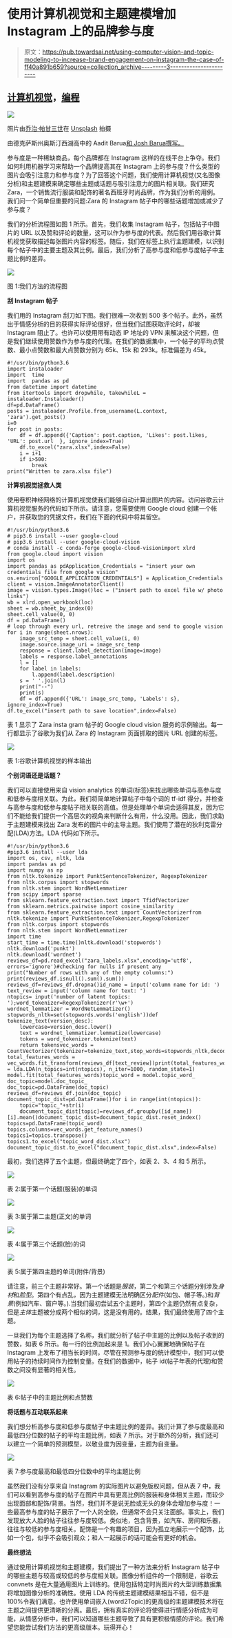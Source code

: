 # 使用计算机视觉和主题建模增加 Instagram 上的品牌参与度

> 原文：<https://pub.towardsai.net/using-computer-vision-and-topic-modeling-to-increase-brand-engagement-on-instagram-the-case-of-ff40a891b659?source=collection_archive---------3----------------------->

## [计算机视觉](https://towardsai.net/p/category/computer-vision)，[编程](https://towardsai.net/p/category/programming)

![](img/a6a056f5bfb1d9fe2db8968008a25348.png)

照片由[乔治·帕甘三世](https://unsplash.com/@gpthree?utm_source=medium&utm_medium=referral)在 [Unsplash](https://unsplash.com?utm_source=medium&utm_medium=referral) 拍摄

由德克萨斯州奥斯汀西湖高中的 Aadit Barua[和 Josh Barua](https://medium.com/u/ad2f68e48b8f?source=post_page-----ff40a891b659--------------------------------)[撰写。](https://medium.com/u/d86df2a42e5a?source=post_page-----ff40a891b659--------------------------------)

参与度是一种稀缺商品，每个品牌都在 Instagram 这样的在线平台上争夺。我们如何利用机器学习来帮助一个品牌提高其在 Instagram 上的参与度？什么类型的图片会吸引注意力和参与度？为了回答这个问题，我们使用计算机视觉(又名图像分析)和主题建模来确定哪些主题或话题与吸引注意力的图片相关联。我们研究 Zara，一个销售流行服装和配饰的著名西班牙时尚品牌，作为我们分析的用例。我们问一个简单但重要的问题:Zara 的 Instagram 帖子中的哪些话题增加或减少了参与度？

我们的分析流程图如图 1 所示。首先，我们收集 Instagram 帖子，包括帖子中图片的 URL 以及赞和评论的数量，这可以作为参与度的代表。然后我们用谷歌计算机视觉获取描述每张图片内容的标签。随后，我们在标签上执行主题建模，以识别每个帖子中的主要主题及其比例。最后，我们分析了高参与度和低参与度帖子中主题比例的差异。

![](img/197fbaa4ee583fcc4e9c47c7fa49b736.png)

图 1:我们方法的流程图

**刮 Instagram 帖子**

我们用的 Instagram 刮刀如下图。我们很难一次收到 500 多个帖子。此外，虽然出于情感分析的目的获得实际评论很好，但当我们试图获取评论时，却被 Instagram 阻止了。也许可以使用带有动态 IP 地址的 VPN 来解决这个问题，但是我们继续使用赞数作为参与度的代理。在我们的数据集中，一个帖子的平均点赞数、最小点赞数和最大点赞数分别为 65k、15k 和 293k。标准偏差为 45k。

```
#!/usr/bin/python3.6
import instaloader
import  time
import  pandas as pd
from datetime import datetime
from itertools import dropwhile, takewhileL = instaloader.Instaloader()
df=pd.DataFrame()
posts = instaloader.Profile.from_username(L.context, 'zara').get_posts()
i=0
for post in posts:
    df = df.append({'Caption': post.caption, 'Likes': post.likes, 'URL': post.url  }, ignore_index=True)
    df.to_excel("zara.xlsx",index=False)
    i = i+1
    if i>500:
        break
print("Written to zara.xlsx file")
```

**计算机视觉拯救人类**

使用卷积神经网络的计算机视觉使我们能够自动计算出图片的内容。访问谷歌云计算机视觉服务的代码如下所示。请注意，您需要使用 Google cloud 创建一个帐户，并获取您的凭据文件，我们在下面的代码中将其留空。

```
#!/usr/bin/python3.6
# pip3.6 install --user google-cloud
# pip3.6 install --user google-cloud-vision
# conda install -c conda-forge google-cloud-visionimport xlrd
from google.cloud import vision
import os
import pandas as pdApplication_Credentials = "insert your own credentials file from google vision"
os.environ["GOOGLE_APPLICATION_CREDENTIALS"] = Application_Credentials
client = vision.ImageAnnotatorClient()
image = vision.types.Image()loc = ("insert path to excel file w/ photo links")
wb = xlrd.open_workbook(loc)
sheet = wb.sheet_by_index(0)
sheet.cell_value(0, 0)
df = pd.DataFrame()
# loop through every url, retreive the image and send to google vision
for i in range(sheet.nrows):
    image_src_temp = sheet.cell_value(i, 0)
    image.source.image_uri = image_src_temp
    response = client.label_detection(image=image)
    labels = response.label_annotations
    l = []
    for label in labels:
        l.append(label.description)
    s = ' '.join(l)
    print("--")
    print(s)
    df = df.append({'URL': image_src_temp, 'Labels': s}, ignore_index=True)
df.to_excel("insert path to save location",index=False)
```

表 1 显示了 Zara insta gram 帖子的 Google cloud vision 服务的示例输出。每一行都显示了谷歌为我们从 Zara 的 Instagram 页面抓取的图片 URL 创建的标签。

![](img/74f9d004b6c9dc0bfc3b135ac217f04d.png)

表 1:谷歌计算机视觉的样本输出

**个别词语还是话题？**

我们可以直接使用来自 vision analytics 的单词(标签)来找出哪些单词与高参与度和低参与度相关联。为此，我们将简单地计算帖子中每个词的 tf-idf 得分，并检查与高参与度和低参与度帖子相关联的高值。但是处理单个单词会适得其反，因为它们不能给我们提供一个高层次的视角来判断什么有用，什么没用。因此，我们求助于主题建模来找出 Zara 发布的图片中的主导主题。我们使用了潜在的狄利克雷分配(LDA)方法。LDA 代码如下所示。

```
#!/usr/bin/python3.6
#pip3.6 install --user lda
import os, csv, nltk, lda
import pandas as pd
import numpy as np
from nltk.tokenize import PunktSentenceTokenizer, RegexpTokenizer
from nltk.corpus import stopwords
from nltk.stem import WordNetLemmatizer
from scipy import sparse
from sklearn.feature_extraction.text import TfidfVectorizer
from sklearn.metrics.pairwise import cosine_similarity
from sklearn.feature_extraction.text import CountVectorizerfrom nltk.tokenize import PunktSentenceTokenizer,RegexpTokenizer
from nltk.corpus import stopwords
from nltk.stem import WordNetLemmatizer
import time        
start_time = time.time()nltk.download('stopwords')
nltk.download('punkt')
nltk.download('wordnet')
reviews_df=pd.read_excel("zara_labels.xlsx",encoding='utf8', errors='ignore')#checking for nulls if present any
print("Number of rows with any of the empty columns:")
print(reviews_df.isnull().sum().sum())
reviews_df=reviews_df.dropna()id_name = input('column name for id: ')
text_review = input('column name for text: ')
ntopics= input('number of latent topics: ');word_tokenizer=RegexpTokenizer(r'\w+')
wordnet_lemmatizer = WordNetLemmatizer()
stopwords_nltk=set(stopwords.words('english'))def tokenize_text(version_desc):
    lowercase=version_desc.lower()
    text = wordnet_lemmatizer.lemmatize(lowercase)
    tokens = word_tokenizer.tokenize(text)
    return tokensvec_words = CountVectorizer(tokenizer=tokenize_text,stop_words=stopwords_nltk,decode_error='ignore')
total_features_words = vec_words.fit_transform(reviews_df[text_review])print(total_features_words.shape)model = lda.LDA(n_topics=int(ntopics), n_iter=1000, random_state=1)
model.fit(total_features_words)topic_word = model.topic_word_
doc_topic=model.doc_topic_
doc_topic=pd.DataFrame(doc_topic)
reviews_df=reviews_df.join(doc_topic)
document_topic_dist=pd.DataFrame()for i in range(int(ntopics)):
    topic="topic_"+str(i)
    document_topic_dist[topic]=reviews_df.groupby([id_name])[i].mean()document_topic_dist=document_topic_dist.reset_index()
topics=pd.DataFrame(topic_word)
topics.columns=vec_words.get_feature_names()
topics1=topics.transpose()
topics1.to_excel("topic_word_dist.xlsx")
document_topic_dist.to_excel("document_topic_dist.xlsx",index=False)
```

最初，我们选择了五个主题，但最终确定了四个，如表 2、3、4 和 5 所示。

![](img/c2a4d12d6ecffd8032b6bb5e476b3bd6.png)

表 2:属于第一个话题(服装)的单词

![](img/e3cead5f21239b020d101c4226a5e32f.png)

表 3:属于第二主题(正文)的单词

![](img/8b3b038e0f80e4a6d3c2cb0e1b63ad9b.png)

表 4:属于第三个话题(脸)的词

![](img/f68260912d42e4fcc00ce7c5ec66ba91.png)

表 5:属于第四主题的单词(附件/背景)

请注意，前三个主题非常好。第一个话题是*服装*，第二个和第三个话题分别涉及*身材*和*脸型*。第四个有点乱，因为主题建模无法明确区分*配件*(如包、帽子等。)和*背景*(例如汽车、窗户等。).当我们最初尝试五个主题时，第四个主题仍然有点复杂，但是*主体*主题被分成两个相似的词，这是没有用的。结果，我们最终使用了四个主题。

一旦我们为每个主题选择了名称，我们就分析了帖子中主题的比例以及帖子收到的赞数，如表 6 所示。每一行的比例加起来是 1。我们小心翼翼地确保帖子在 Instagram 上发布了相当长的时间，尽管在预测参与度的统计模型中，我们可以使用帖子的持续时间作为控制变量。在我们的数据中，帖子 id(帖子年表的代理)和赞数之间没有显著的相关性。

![](img/44e875fb049fd6d32e53410001e3b591.png)

表 6:帖子中的主题比例和点赞数

**将话题与互动联系起来**

我们想分析高参与度和低参与度帖子中主题比例的差异。我们计算了参与度最高和最低四分位数的帖子的平均主题比例，如表 7 所示。对于额外的分析，我们还可以建立一个简单的预测模型，以敬业度为因变量，主题为自变量。

![](img/a3974df9381ce724ee5fa1f31054e7be.png)

表 7:参与度最高和最低四分位数中的平均主题比例

虽然我们没有分享来自 Instagram 的实际图片以避免版权问题，但从表 7 中，我们可以看到高参与度的帖子在图片中具有更高比例的服装和身体相关主题，而较少出现面部和配饰/背景。当然，我们并不是说无脸或无头的身体会增加参与度！一些最高参与度的帖子展示了一个人的全貌，但通常不会只关注面部。事实上，我们发现放大人脸的帖子往往参与度较低。类似地，包含背景，如汽车、房间和乐器，往往与较低的参与度相关。配饰是一个有趣的项目，因为孤立地展示一个配饰，比如一个包，似乎不会吸引观众；和人一起展示的话可能会有更好的机会。

**最终想法**

通过使用计算机视觉和主题建模，我们提出了一种方法来分析 Instagram 帖子中的哪些主题与较高或较低的参与度相关联。图像分析组件的一个限制是，谷歌云 convnets 是在大量通用图片上训练的。使用包括特定时尚图片的大型训练数据集将增加图像分析的准确性。使用 LDA 的传统主题建模结果相当不错，但不是 100%令我们满意。也许使用单词嵌入(word2Topic)的更高级的主题建模技术将在主题之间提供更清晰的分离。最后，拥有真实的评论将使得进行情感分析成为可能，从情感分析中，我们可以知道哪些主题导致了具有更积极情感的评论。我们希望您能尝试我们方法的更高级版本。玩得开心！